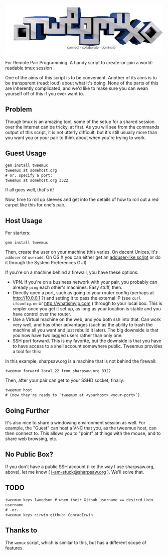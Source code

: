![tweemux: For Remote Pair Programming](img/tweemux.png)

For Remote Pair Programming: A handy script to create-or-join a world-readable tmux session

One of the aims of this script is to be convenient. Another of its aims is to be transparent (read: loud) about what it's doing. None of the parts of this are inherently complicated, and we'd like to make sure you can wean yourself off of this if you ever want to.

## Problem

Though tmux is an amazing tool, some of the setup for a shared session over the Internet can be tricky, at first. As you will see from the commands output of this script, it is not utterly difficult, but it's still usually more than you want you or your pair to think about when you're trying to work.

## Guest Usage

    gem install tweemux
    tweemux at somehost.org
    # or, specify a port:
    tweemux at somehost.org 3322

If all goes well, that's it!

Now, time to roll up sleeves and get into the details of how to roll out a red
carpet like this for one's pair.

## Host Usage

For starters:

    gem install tweemux

Then, create the user on your machine (this varies. On decent Unices, it's `adduser` or `useradd`. On OS X you can either get an [adduser-like script](https://raw.github.com/sharpsaw/mac-dots/master/bin/adduser) or do it through the System Preferences GUI).

If you're on a machine behind a firewall, you have these options:

* VPN. If you're on a business network with your pair, you probably can already `ping` each other's machines. Easy stuff, then.
* Directly open a port, such as going to your router config (perhaps at http://10.0.0.1 ?) and setting it to pass the external IP (see `curl ifconfig.me` or http://whatismyip.com ) through to your local box. This is smpler once you get it set up, as long as your location is stable and you have control over the router.
* Use a Virtual machine on the web, and you both ssh into that. Can work very well, and has other advantages (such as the ability to trash the machine all you want and just rebuild it later). The big downside is that you now have two lagged users rather than only one.
* SSH port forward. This is my favorite, but the downside is that you have to have access to a shell account somewhere public. Tweemux provides a tool for this:

In this example, sharpsaw.org is a machine that is not behind the firewall:

    tweemux forward local 22 from sharpsaw.org 3322

Then, after your pair can get to your SSHD socket, finally:

    tweemux host
    # (now they're ready to `tweemux at <yourhost> <your-port>`)

## Going Further

It's also nice to share a windowing environment session as well. For example, the "Guest" can host a VNC that you, as the tweemux host, can then connect to. This allows you to "point" at things with the mouse, and to share web browsing, etc.

## No Public Box?

If you don't have a public SSH account (like the way I use sharpsaw.org, above), let me know ( i-am-stuck@sharpsaw.org ). We'll solve that.

## TODO

    tweemux keys lwoodson # when their Github username == desired Unix username
    # -or-
    tweemux keys cirwin github: ConradIrwin

## Thanks to

The `wemux` script, which is similar to this, but has a different scope of features.
